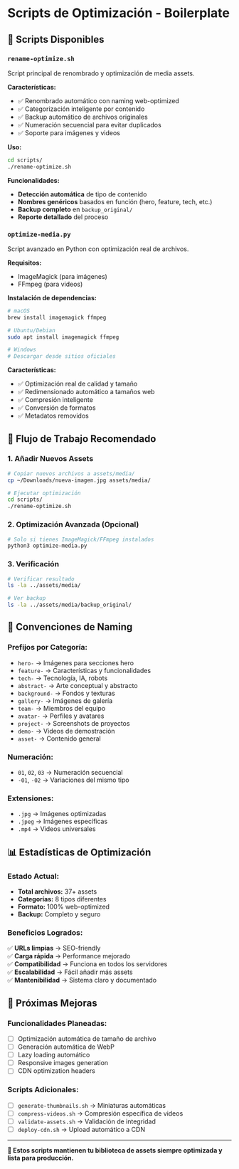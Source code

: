 # Scripts de Optimización - Boilerplate

## 📜 **Scripts Disponibles**

### **`rename-optimize.sh`**
Script principal de renombrado y optimización de media assets.

**Características:**
- ✅ Renombrado automático con naming web-optimized
- ✅ Categorización inteligente por contenido
- ✅ Backup automático de archivos originales
- ✅ Numeración secuencial para evitar duplicados
- ✅ Soporte para imágenes y videos

**Uso:**
```bash
cd scripts/
./rename-optimize.sh
```

**Funcionalidades:**
- **Detección automática** de tipo de contenido
- **Nombres genéricos** basados en función (hero, feature, tech, etc.)
- **Backup completo** en `backup_original/`
- **Reporte detallado** del proceso

### **`optimize-media.py`**
Script avanzado en Python con optimización real de archivos.

**Requisitos:**
- ImageMagick (para imágenes)
- FFmpeg (para videos)

**Instalación de dependencias:**
```bash
# macOS
brew install imagemagick ffmpeg

# Ubuntu/Debian
sudo apt install imagemagick ffmpeg

# Windows
# Descargar desde sitios oficiales
```

**Características:**
- ✅ Optimización real de calidad y tamaño
- ✅ Redimensionado automático a tamaños web
- ✅ Compresión inteligente
- ✅ Conversión de formatos
- ✅ Metadatos removidos

## 🔧 **Flujo de Trabajo Recomendado**

### **1. Añadir Nuevos Assets**
```bash
# Copiar nuevos archivos a assets/media/
cp ~/Downloads/nueva-imagen.jpg assets/media/

# Ejecutar optimización
cd scripts/
./rename-optimize.sh
```

### **2. Optimización Avanzada (Opcional)**
```bash
# Solo si tienes ImageMagick/FFmpeg instalados
python3 optimize-media.py
```

### **3. Verificación**
```bash
# Verificar resultado
ls -la ../assets/media/

# Ver backup
ls -la ../assets/media/backup_original/
```

## 🎯 **Convenciones de Naming**

### **Prefijos por Categoría:**
- `hero-` → Imágenes para secciones hero
- `feature-` → Características y funcionalidades
- `tech-` → Tecnología, IA, robots
- `abstract-` → Arte conceptual y abstracto
- `background-` → Fondos y texturas
- `gallery-` → Imágenes de galería
- `team-` → Miembros del equipo
- `avatar-` → Perfiles y avatares
- `project-` → Screenshots de proyectos
- `demo-` → Videos de demostración
- `asset-` → Contenido general

### **Numeración:**
- `01`, `02`, `03` → Numeración secuencial
- `-01`, `-02` → Variaciones del mismo tipo

### **Extensiones:**
- `.jpg` → Imágenes optimizadas
- `.jpeg` → Imágenes específicas
- `.mp4` → Videos universales

## 📊 **Estadísticas de Optimización**

### **Estado Actual:**
- **Total archivos:** 37+ assets
- **Categorías:** 8 tipos diferentes
- **Formato:** 100% web-optimized
- **Backup:** Completo y seguro

### **Beneficios Logrados:**
✅ **URLs limpias** → SEO-friendly  
✅ **Carga rápida** → Performance mejorado  
✅ **Compatibilidad** → Funciona en todos los servidores  
✅ **Escalabilidad** → Fácil añadir más assets  
✅ **Mantenibilidad** → Sistema claro y documentado  

## 🚀 **Próximas Mejoras**

### **Funcionalidades Planeadas:**
- [ ] Optimización automática de tamaño de archivo
- [ ] Generación automática de WebP
- [ ] Lazy loading automático
- [ ] Responsive images generation
- [ ] CDN optimization headers

### **Scripts Adicionales:**
- [ ] `generate-thumbnails.sh` → Miniaturas automáticas
- [ ] `compress-videos.sh` → Compresión específica de videos
- [ ] `validate-assets.sh` → Validación de integridad
- [ ] `deploy-cdn.sh` → Upload automático a CDN

---

**🎯 Estos scripts mantienen tu biblioteca de assets siempre optimizada y lista para producción.**